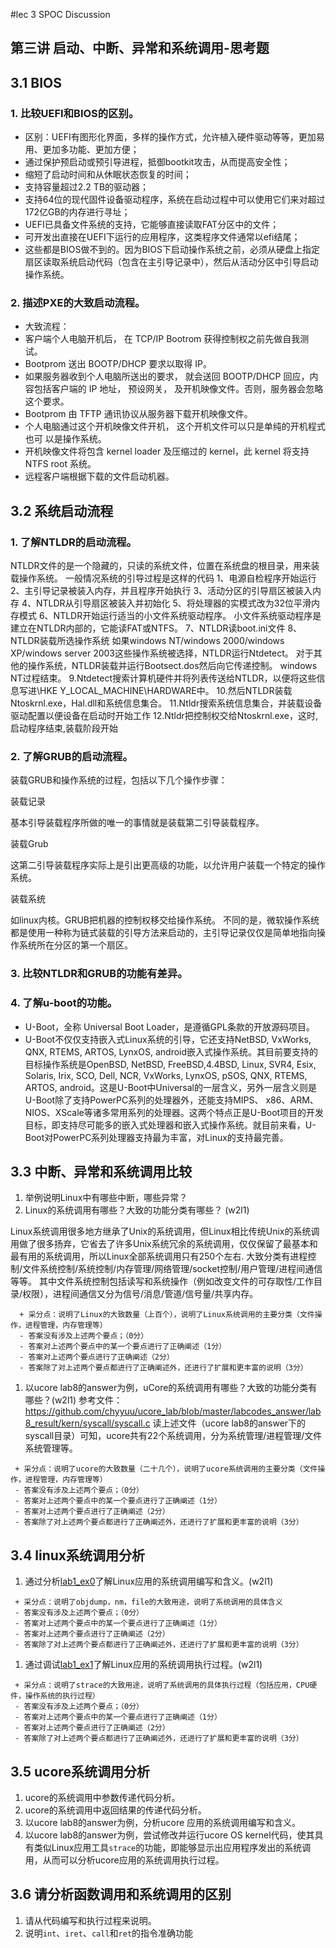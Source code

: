 #lec 3 SPOC Discussion

## 第三讲 启动、中断、异常和系统调用-思考题

## 3.1 BIOS
### 1. 比较UEFI和BIOS的区别。
 - 区别：UEFI有图形化界面，多样的操作方式，允许植入硬件驱动等等，更加易用、更加多功能、更加方便；
 - 通过保护预启动或预引导进程，抵御bootkit攻击，从而提高安全性；
 - 缩短了启动时间和从休眠状态恢复的时间；
 - 支持容量超过2.2 TB的驱动器；
 - 支持64位的现代固件设备驱动程序，系统在启动过程中可以使用它们来对超过172亿GB的内存进行寻址；
 - UEFI已具备文件系统的支持，它能够直接读取FAT分区中的文件；
 - 可开发出直接在UEFI下运行的应用程序，这类程序文件通常以efi结尾；
 - 这些都是BIOS做不到的。因为BIOS下启动操作系统之前，必须从硬盘上指定扇区读取系统启动代码（包含在主引导记录中），然后从活动分区中引导启动操作系统。
>   

### 2. 描述PXE的大致启动流程。
 - 大致流程：
 -  客户端个人电脑开机后， 在 TCP/IP Bootrom 获得控制权之前先做自我测试。
 -  Bootprom 送出 BOOTP/DHCP 要求以取得 IP。
 -  如果服务器收到个人电脑所送出的要求， 就会送回 BOOTP/DHCP 回应，内容包括客户端的 IP 地址， 预设网关， 及开机映像文件。否则，服务器会忽略这个要求。
 -  Bootprom 由 TFTP 通讯协议从服务器下载开机映像文件。
 -  个人电脑通过这个开机映像文件开机， 这个开机文件可以只是单纯的开机程式也可
以是操作系统。
 -  开机映像文件将包含 kernel loader 及压缩过的 kernel，此 kernel 将支持NTFS root
系统。
 -  远程客户端根据下载的文件启动机器。

## 3.2 系统启动流程
### 1. 了解NTLDR的启动流程。
NTLDR文件的是一个隐藏的，只读的系统文件，位置在系统盘的根目录，用来装载操作系统。
一般情况系统的引导过程是这样的代码
1、电源自检程序开始运行
2、主引导记录被装入内存，并且程序开始执行
3、活动分区的引导扇区被装入内存
4、NTLDR从引导扇区被装入并初始化
5、将处理器的实模式改为32位平滑内存模式
6、NTLDR开始运行适当的小文件系统驱动程序。
小文件系统驱动程序是建立在NTLDR内部的，它能读FAT或NTFS。
7、NTLDR读boot.ini文件
8、NTLDR装载所选操作系统
如果windows NT/windows 2000/windows XP/windows server 2003这些操作系统被选择，NTLDR运行Ntdetect。
对于其他的操作系统，NTLDR装载并运行Bootsect.dos然后向它传递控制。
windows NT过程结束。
9.Ntdetect搜索计算机硬件并将列表传送给NTLDR，以便将这些信息写进\\HKE Y_LOCAL_MACHINE\HARDWARE中。
10.然后NTLDR装载Ntoskrnl.exe，Hal.dll和系统信息集合。
11.Ntldr搜索系统信息集合，并装载设备驱动配置以便设备在启动时开始工作
12.Ntldr把控制权交给Ntoskrnl.exe，这时,启动程序结束,装载阶段开始
### 2. 了解GRUB的启动流程。
装载GRUB和操作系统的过程，包括以下几个操作步骤：

装载记录

基本引导装载程序所做的唯一的事情就是装载第二引导装载程序。

装载Grub

这第二引导装载程序实际上是引出更高级的功能，以允许用户装载一个特定的操作系统。

装载系统

如linux内核。GRUB把机器的控制权移交给操作系统。
不同的是，微软操作系统都是使用一种称为链式装载的引导方法来启动的，主引导记录仅仅是简单地指向操作系统所在分区的第一个扇区。
### 3. 比较NTLDR和GRUB的功能有差异。
 
 
 
### 4. 了解u-boot的功能。
- U-Boot，全称 Universal Boot Loader，是遵循GPL条款的开放源码项目。
- U-Boot不仅仅支持嵌入式Linux系统的引导，它还支持NetBSD, VxWorks, QNX, RTEMS, ARTOS, LynxOS, android嵌入式操作系统。其目前要支持的目标操作系统是OpenBSD, NetBSD, FreeBSD,4.4BSD, Linux, SVR4, Esix, Solaris, Irix, SCO, Dell, NCR, VxWorks, LynxOS, pSOS, QNX, RTEMS, ARTOS, android。这是U-Boot中Universal的一层含义，另外一层含义则是U-Boot除了支持PowerPC系列的处理器外，还能支持MIPS、 x86、ARM、NIOS、XScale等诸多常用系列的处理器。这两个特点正是U-Boot项目的开发目标，即支持尽可能多的嵌入式处理器和嵌入式操作系统。就目前来看，U-Boot对PowerPC系列处理器支持最为丰富，对Linux的支持最完善。

## 3.3 中断、异常和系统调用比较
 1. 举例说明Linux中有哪些中断，哪些异常？
 1. Linux的系统调用有哪些？大致的功能分类有哪些？  (w2l1)

 Linux系统调用很多地方继承了Unix的系统调用，但Linux相比传统Unix的系统调用做了很多扬弃，它省去了许多Unix系统冗余的系统调用，仅仅保留了最基本和最有用的系统调用，所以Linux全部系统调用只有250个左右.
 大致分类有进程控制/文件系统控制/系统控制/内存管理/网络管理/socket控制/用户管理/进程间通信 等等。
 其中文件系统控制包括读写和系统操作（例如改变文件的可存取性/工作目录/权限），进程间通信又分为信号/消息/管道/信号量/共享内存。
```
  + 采分点：说明了Linux的大致数量（上百个），说明了Linux系统调用的主要分类（文件操作，进程管理，内存管理等）
  - 答案没有涉及上述两个要点；（0分）
  - 答案对上述两个要点中的某一个要点进行了正确阐述（1分）
  - 答案对上述两个要点进行了正确阐述（2分）
  - 答案除了对上述两个要点都进行了正确阐述外，还进行了扩展和更丰富的说明（3分）
 ```
 
 1. 以ucore lab8的answer为例，uCore的系统调用有哪些？大致的功能分类有哪些？(w2l1)
 参考文件：https://github.com/chyyuu/ucore_lab/blob/master/labcodes_answer/lab8_result/kern/syscall/syscall.c
 读上述文件（ucore lab8的answer下的syscall目录）可知，ucore共有22个系统调用，分为系统管理/进程管理/文件系统管理等。
 
 ```
  + 采分点：说明了ucore的大致数量（二十几个），说明了ucore系统调用的主要分类（文件操作，进程管理，内存管理等）
  - 答案没有涉及上述两个要点；（0分）
  - 答案对上述两个要点中的某一个要点进行了正确阐述（1分）
  - 答案对上述两个要点进行了正确阐述（2分）
  - 答案除了对上述两个要点都进行了正确阐述外，还进行了扩展和更丰富的说明（3分）
 ```
 
## 3.4 linux系统调用分析
 1. 通过分析[lab1_ex0](https://github.com/chyyuu/ucore_lab/blob/master/related_info/lab1/lab1-ex0.md)了解Linux应用的系统调用编写和含义。(w2l1)
 

 ```
  + 采分点：说明了objdump，nm，file的大致用途，说明了系统调用的具体含义
  - 答案没有涉及上述两个要点；（0分）
  - 答案对上述两个要点中的某一个要点进行了正确阐述（1分）
  - 答案对上述两个要点进行了正确阐述（2分）
  - 答案除了对上述两个要点都进行了正确阐述外，还进行了扩展和更丰富的说明（3分）
 
 ```
 
 1. 通过调试[lab1_ex1](https://github.com/chyyuu/ucore_lab/blob/master/related_info/lab1/lab1-ex1.md)了解Linux应用的系统调用执行过程。(w2l1)
 

 ```
  + 采分点：说明了strace的大致用途，说明了系统调用的具体执行过程（包括应用，CPU硬件，操作系统的执行过程）
  - 答案没有涉及上述两个要点；（0分）
  - 答案对上述两个要点中的某一个要点进行了正确阐述（1分）
  - 答案对上述两个要点进行了正确阐述（2分）
  - 答案除了对上述两个要点都进行了正确阐述外，还进行了扩展和更丰富的说明（3分）
 ```
 
## 3.5 ucore系统调用分析
 1. ucore的系统调用中参数传递代码分析。
 1. ucore的系统调用中返回结果的传递代码分析。
 1. 以ucore lab8的answer为例，分析ucore 应用的系统调用编写和含义。
 1. 以ucore lab8的answer为例，尝试修改并运行ucore OS kernel代码，使其具有类似Linux应用工具`strace`的功能，即能够显示出应用程序发出的系统调用，从而可以分析ucore应用的系统调用执行过程。
 
## 3.6 请分析函数调用和系统调用的区别
 1. 请从代码编写和执行过程来说明。
   1. 说明`int`、`iret`、`call`和`ret`的指令准确功能
 
